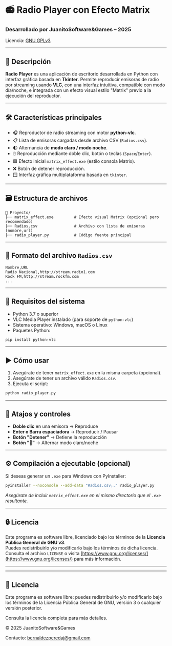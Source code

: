# 📻 Radio Player con Efecto Matrix

### Desarrollado por **JuanitoSoftware&Games** – 2025  
Licencia: [GNU GPLv3](https://www.gnu.org/licenses/gpl-3.0.html)

---

## 🧾 Descripción

**Radio Player** es una aplicación de escritorio desarrollada en Python con interfaz gráfica basada en **Tkinter**. Permite reproducir emisoras de radio por streaming usando **VLC**, con una interfaz intuitiva, compatible con modo día/noche, e integrada con un efecto visual estilo "Matrix" previo a la ejecución del reproductor.

---

## 🛠️ Características principales

- 🎧 Reproductor de radio streaming con motor **python-vlc**.
- 📋 Lista de emisoras cargadas desde archivo CSV (`Radios.csv`).
- 🌓 Alternancia de **modo claro / modo noche**.
- 🖱️ Reproducción mediante doble clic, botón o teclas (`Space`/`Enter`).
- 🟩 Efecto inicial `matrix_effect.exe` (estilo consola Matrix).
- ❌ Botón de detener reproducción.
- 🪟 Interfaz gráfica multiplataforma basada en `tkinter`.

---

## 🗃️ Estructura de archivos

```
📁 Proyecto/
├── matrix_effect.exe         # Efecto visual Matrix (opcional pero recomendado)
├── Radios.csv                # Archivo con lista de emisoras (nombre,url)
├── radio_player.py           # Código fuente principal
```

---

## 📝 Formato del archivo `Radios.csv`

```csv
Nombre,URL
Radio Nacional,http://stream.radio1.com
Rock FM,http://stream.rockfm.com
...
```

---

## 🚀 Requisitos del sistema

- Python 3.7 o superior  
- VLC Media Player instalado (para soporte de `python-vlc`)  
- Sistema operativo: Windows, macOS o Linux  
- Paquetes Python:

```bash
pip install python-vlc
```

---

## ▶️ Cómo usar

1. Asegúrate de tener `matrix_effect.exe` en la misma carpeta (opcional).
2. Asegúrate de tener un archivo válido `Radios.csv`.
3. Ejecuta el script:

```bash
python radio_player.py
```

---

## 🔧 Atajos y controles

- **Doble clic** en una emisora → Reproduce
- **Enter o Barra espaciadora** → Reproducir / Pausar
- **Botón "Detener"** → Detiene la reproducción
- **Botón "🌙"** → Alternar modo claro/noche

---

## ⚙️ Compilación a ejecutable (opcional)

Si deseas generar un `.exe` para Windows con PyInstaller:

```bash
pyinstaller --noconsole --add-data "Radios.csv;." radio_player.py
```

_Asegúrate de incluir `matrix_effect.exe` en el mismo directorio que el `.exe` resultante._

---

## 🔒 Licencia

Este programa es software libre, licenciado bajo los términos de la **Licencia Pública General de GNU v3**.  
Puedes redistribuirlo y/o modificarlo bajo los términos de dicha licencia.  
Consulta el archivo `LICENSE` o visita [https://www.gnu.org/licenses/](https://www.gnu.org/licenses/) para más información.

---

---

## 📃 Licencia

Este programa es software libre: puedes redistribuirlo y/o modificarlo bajo los términos de la Licencia Pública General de GNU, versión 3 o cualquier versión posterior.

Consulta la licencia completa para más detalles.

© 2025 JuanitoSoftware&Games

Contacto: bernaldezperedaj@gmail.com
